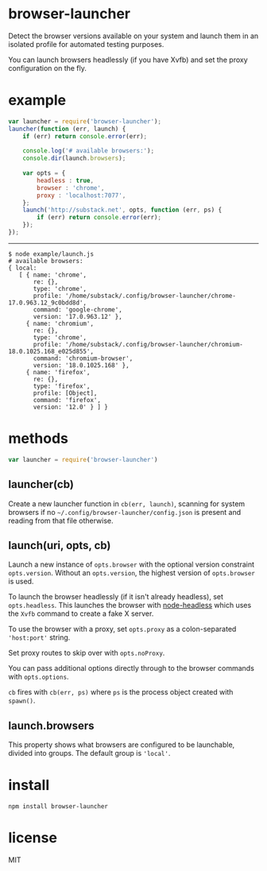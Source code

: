 # browser-launcher

Detect the browser versions available on your system and launch them in an
isolated profile for automated testing purposes.

You can launch browsers headlessly (if you have Xvfb) and set
the proxy configuration on the fly.

# example

``` js
var launcher = require('browser-launcher');
launcher(function (err, launch) {
    if (err) return console.error(err);
    
    console.log('# available browsers:');
    console.dir(launch.browsers);
    
    var opts = {
        headless : true,
        browser : 'chrome',
        proxy : 'localhost:7077',
    };
    launch('http://substack.net', opts, function (err, ps) {
        if (err) return console.error(err);
    });
});
```

***

```
$ node example/launch.js 
# available browsers:
{ local: 
   [ { name: 'chrome',
       re: {},
       type: 'chrome',
       profile: '/home/substack/.config/browser-launcher/chrome-17.0.963.12_9c0bdd8d',
       command: 'google-chrome',
       version: '17.0.963.12' },
     { name: 'chromium',
       re: {},
       type: 'chrome',
       profile: '/home/substack/.config/browser-launcher/chromium-18.0.1025.168_e025d855',
       command: 'chromium-browser',
       version: '18.0.1025.168' },
     { name: 'firefox',
       re: {},
       type: 'firefox',
       profile: [Object],
       command: 'firefox',
       version: '12.0' } ] }
```

# methods

``` js
var launcher = require('browser-launcher')
```

## launcher(cb)

Create a new launcher function in `cb(err, launch)`, scanning for system
browsers if no `~/.config/browser-launcher/config.json` is present and reading
from that file otherwise.

## launch(uri, opts, cb)

Launch a new instance of `opts.browser` with the optional version constraint
`opts.version`. Without an `opts.version`, the highest version of `opts.browser`
is used.

To launch the browser headlessly (if it isn't already headless),
set `opts.headless`. This launches the browser with
[node-headless](https://github.com/kesla/node-headless/)
which uses the `Xvfb` command to create a fake X server.

To use the browser with a proxy, set `opts.proxy` as a colon-separated
`'host:port'` string.

Set proxy routes to skip over with `opts.noProxy`.

You can pass additional options directly through to the browser commands with
`opts.options`.

`cb` fires with `cb(err, ps)` where `ps` is the process object created with
`spawn()`.

## launch.browsers

This property shows what browsers are configured to be launchable, divided into
groups. The default group is `'local'`.

# install

```
npm install browser-launcher
```

# license

MIT

